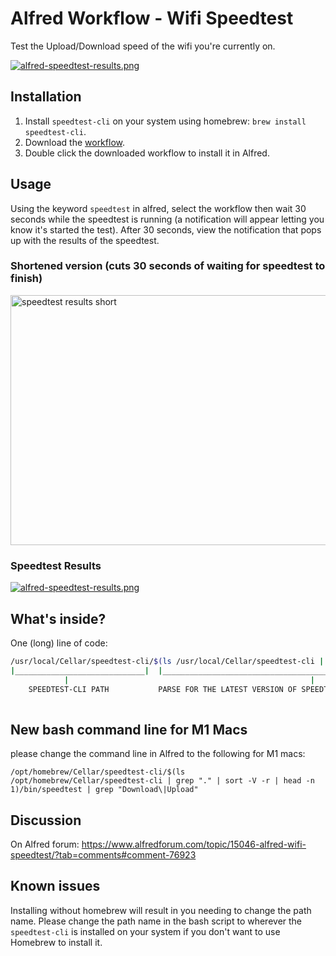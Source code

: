 # Alfred Workflow - Wifi Speedtest
Test the Upload/Download speed of the wifi you're currently on.

[![alfred-speedtest-results.png](./alfred-speedtest-results.png)](./alfred-speedtest-results.png)

## Installation

1. Install `speedtest-cli` on your system using homebrew: `brew install speedtest-cli`.
2. Download the [workflow](https://github.com/mmroczka/alfred-speedtest/blob/master/Speedtest.alfredworkflow).
3. Double click the downloaded workflow to install it in Alfred.

## Usage

Using the keyword `speedtest` in alfred, select the workflow then wait 30 seconds while the speedtest is running (a notification will appear letting you know it's started the test). After 30 seconds, view the notification that pops up with the results of the speedtest.


### Shortened version (cuts 30 seconds of waiting for speedtest to finish)
<img src="./alfred-speedtest-shortened.gif" alt="speedtest results short" width="800" height="400">


### Speedtest Results
[![alfred-speedtest-results.png](./alfred-speedtest-results.png)](./alfred-speedtest-results.png)


## What's inside?

One (long) line of code:

```bash
/usr/local/Cellar/speedtest-cli/$(ls /usr/local/Cellar/speedtest-cli | grep "." | sort -V -r | head -n 1)/bin/speedtest | grep "Download\|Upload"
|_____________________________|  |______________________________________________________________________|               |________________________|
            |                                                      |                                                                 |
    SPEEDTEST-CLI PATH           PARSE FOR THE LATEST VERSION OF SPEEDTEST IN HOMEBREW CELLAR AND RETURN IT          GRAB RESULTS OF THE UPLOAD/DOWNLOAD
    
```

## New bash command line for M1 Macs
please change the command line in Alfred to the following for M1 macs:
```
/opt/homebrew/Cellar/speedtest-cli/$(ls /opt/homebrew/Cellar/speedtest-cli | grep "." | sort -V -r | head -n 1)/bin/speedtest | grep "Download\|Upload"
```

## Discussion

On Alfred forum: https://www.alfredforum.com/topic/15046-alfred-wifi-speedtest/?tab=comments#comment-76923

## Known issues

Installing without homebrew will result in you needing to change the path name. Please change the path name in the bash script to wherever the `speedtest-cli` is installed on your system if you don't want to use Homebrew to install it.

